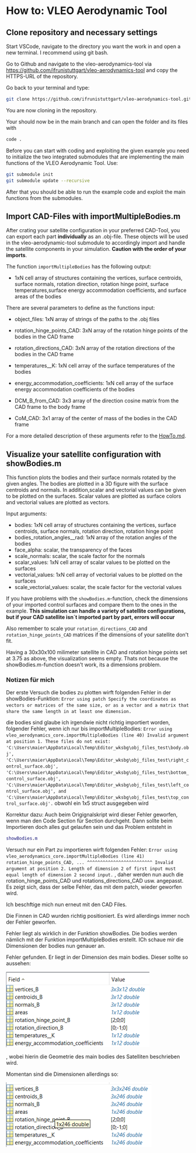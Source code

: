 # How to: VLEO Aerodynamic Tool

 
## Clone repository and necessary settings 
Start VSCode, navigate to the directory you want the work in and open a new terminal. I recommend using git bash.

 Go to Github and navigate to the vleo-aerodynamics-tool via  https://github.com/ifrunistuttgart/vleo-aerodynamics-tool  and copy the HTTPS-URL of the repository.

Go back to your terminal and type:
```bash
git clone https://github.com/ifrunistuttgart/vleo-aerodynamics-tool.git
```
You are now cloning in the repository.

Your should now be in the main branch and can open the folder and its files with
```bash
code .
```

Before you can start with coding and exploiting the given example you need to initialize the two integrated submodules that are implementing the main functions of the VLEO Aerodynamic Tool. Use: 
```bash
git submodule init 
git submodule update --recursive
```
After that you should be able to run the example code and exploit the main functions from the submodules.


## Import CAD-Files with importMultipleBodies.m

After crating your satellite configuration in your preferred CAD-Tool, you can export each part **individually** as an .obj-file. These objects will be used in the vleo-aerodynamic-tool submodule to accordingly import and handle the satellite components in your simulation.
**Caution with the order of your imports**. 

The function ``importMultipleBodies`` has the following output: 

- 1xN cell array of structures containing the vertices, surface centroids, surface normals, rotation direction, rotation hinge point, surface temperatures,surface energy accommodation coefficients, and surface areas of the bodies

There are several parameters to define as the functions input:

- object_files: 1xN array of strings of the paths to the .obj files

- rotation_hinge_points_CAD: 3xN array of the rotation hinge points of the bodies in the CAD frame

- rotation_directions_CAD: 3xN array of the rotation directions of the bodies in the CAD frame

- temperatures__K: 1xN cell array of the surface temperatures of the bodies

- energy_accommodation_coefficients: 1xN cell array of the surface energy accommodation coefficients of the bodies

- DCM_B_from_CAD: 3x3 array of the direction cosine matrix from the CAD frame to the body frame

- CoM_CAD: 3x1 array of the center of mass of the bodies in the CAD frame


For a more detailed description of these arguments refer to the [HowTo.md](HowTo.md).


## Visualize your satellite configuration with showBodies.m
This function plots the bodies and their surface normals rotated by the given angles. The bodies are plotted in a 3D figure with the surface centroids and normals. In addition,scalar and vectorial values can be given to be plotted on the surfaces. Scalar values are plotted as surface colors and vectorial values are plotted as vectors.

Input arguments:

- bodies: 1xN cell array of structures containing the vertices, surface centroids, surface normals, rotation direction, rotation hinge point
- bodies_rotation_angles__rad: 1xN array of the rotation angles of the bodies
- face_alpha: scalar, the transparency of the faces
- scale_normals: scalar, the scale factor for the normals
- scalar_values: 1xN cell array of scalar values to be plotted on the surfaces
- vectorial_values: 1xN cell array of vectorial values to be plotted on the surfaces
- scale_vectorial_values: scalar, the scale factor for the vectorial values

If you have problems with the ``showBodies.m``-function, check the dimensions of your imported control surfaces and compare them to the ones in the example. **This simulation can handle a variety of satellite configurations, but if your CAD satellite isn´t imported part by part, errors will occur**

Also remember to scale your ``rotation_directions_CAD`` and ``rotation_hinge_points_CAD`` matrices if the dimensions of your satellite don't fit.

Having a 30x30x100 milimeter satellite in CAD and rotation hinge points set at 3.75 as above, the visualization seems empty. Thats not because the showBodies.m-function doesn't work, its a dimensions problem.



### Notizen für mich

Der erste Versuch die bodies zu plotten wirft folgenden Fehler in der showBodies-Funktion: 
``Error using patch
Specify the coordinates as vectors or matrices of the same size, or as a vector and a matrix that share the same length in at least one
dimension.``

die bodies sind glaube ich irgendwie nicht richtig importiert worden, folgender Fehler, wenn ich nur bis importMultipleBodies: ``Error using vleo_aerodynamics_core.importMultipleBodies (line 40)
Invalid argument at position 1. These files do not exist:
'C:\Users\maier\AppData\Local\Temp\Editor_wksbg\obj_files_test\body.obj',
'C:\Users\maier\AppData\Local\Temp\Editor_wksbg\obj_files_test\right_control_surface.obj',
'C:\Users\maier\AppData\Local\Temp\Editor_wksbg\obj_files_test\bottom_control_surface.obj',
'C:\Users\maier\AppData\Local\Temp\Editor_wksbg\obj_files_test\left_control_surface.obj', and
'C:\Users\maier\AppData\Local\Temp\Editor_wksbg\obj_files_test\top_control_surface.obj'.`` 
obwohl ein 1x5 struct ausgegeben wird 

Korrektur dazu: Auch beim Origignalskript wird dieser Fehler geworfen, wenn man den Code Section für Section durchgeht. Dann sollte beim Importieren doch alles gut gelaufen sein und das Problem entsteht in 
```Matlab
showBodies.m
```
Versuch nur ein Part zu importieren wirft folgenden Fehler: 
``Error using vleo_aerodynamics_core.importMultipleBodies (line 41)
     rotation_hinge_points_CAD, ...
     ^^^^^^^^^^^^^^^^^^^^^^^^^
Invalid argument at position 2. Length of dimension 2 of first input must equal length of dimension 2 second input.``
, daher werden nun auch die rotation_hinge_points_CAD und rotations_directions_CAD usw. angepasst. Es zeigt sich, dass der selbe Fehler, das mit dem patch, wieder geworfen wird.

Ich beschftige mich nun erneut mit den CAD Files. 

Die Finnen in CAD wurden richtig positioniert. Es wird allerdings immer noch der Fehler geworfen.

Fehler liegt als wirklich in der Funktion showBodies. Die bodies werden nämlich mit der Funktion importMultipleBodies erstellt. ICh schaue mir die Dimensionen der bodies nun genauer an.

Fehler gefunden. Er liegt in der Dimension des main bodies. Dieser sollte so aussehen:

 ![alt text](images\optimal_dimensions.png)

, wobei hierin die Geometrie des main bodies des Satelliten beschrieben wird. 

Momentan sind die Dimensionen allerdings so: 

![alt text](images\subobtimal_dimensions.png)

